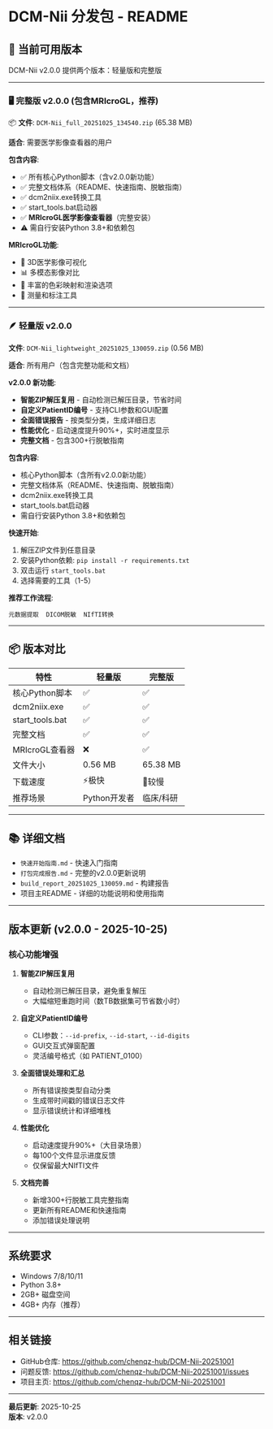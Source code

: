﻿# DCM-Nii 分发包 - README

## 🎯 当前可用版本

DCM-Nii v2.0.0 提供两个版本：轻量版和完整版

---

### 🖥️ 完整版 v2.0.0 (包含MRIcroGL，推荐)
📦 **文件**: `DCM-Nii_full_20251025_134540.zip` (65.38 MB)

**适合**: 需要医学影像查看器的用户

**包含内容**:
- ✅ 所有核心Python脚本（含v2.0.0新功能）
- ✅ 完整文档体系（README、快速指南、脱敏指南）
- ✅ dcm2niix.exe转换工具
- ✅ start_tools.bat启动器
- ✅ **MRIcroGL医学影像查看器**（完整安装）
- ⚠️ 需自行安装Python 3.8+和依赖包

**MRIcroGL功能**:
- 🔬 3D医学影像可视化
- 📊 多模态影像对比
- 🎨 丰富的色彩映射和渲染选项
- 📐 测量和标注工具

---

### 🪶 轻量版 v2.0.0
 **文件**: `DCM-Nii_lightweight_20251025_130059.zip` (0.56 MB)

**适合**: 所有用户（包含完整功能和文档）

**v2.0.0 新功能**:
-  **智能ZIP解压复用** - 自动检测已解压目录，节省时间
-  **自定义PatientID编号** - 支持CLI参数和GUI配置
-  **全面错误报告** - 按类型分类，生成详细日志
-  **性能优化** - 启动速度提升90%+，实时进度显示
-  **完整文档** - 包含300+行脱敏指南

**包含内容**:
-  核心Python脚本（含所有v2.0.0新功能）
-  完整文档体系（README、快速指南、脱敏指南）
-  dcm2niix.exe转换工具
-  start_tools.bat启动器
-  需自行安装Python 3.8+和依赖包

**快速开始**:
1. 解压ZIP文件到任意目录
2. 安装Python依赖: `pip install -r requirements.txt`
3. 双击运行 `start_tools.bat`
4. 选择需要的工具（1-5）

**推荐工作流程**:
```
元数据提取  DICOM脱敏  NIfTI转换
```

---

## 📦 版本对比

| 特性 | 轻量版 | 完整版 |
|------|--------|--------|
| 核心Python脚本 | ✅ | ✅ |
| dcm2niix.exe | ✅ | ✅ |
| start_tools.bat | ✅ | ✅ |
| 完整文档 | ✅ | ✅ |
| MRIcroGL查看器 | ❌ | ✅ |
| 文件大小 | 0.56 MB | 65.38 MB |
| 下载速度 | ⚡极快 | 🐢较慢 |
| 推荐场景 | Python开发者 | 临床/科研 |

---

## 📚 详细文档

-  `快速开始指南.md` - 快速入门指南
-  `打包完成报告.md` - 完整的v2.0.0更新说明
-  `build_report_20251025_130059.md` - 构建报告
-  项目主README - 详细的功能说明和使用指南

---

##  版本更新 (v2.0.0 - 2025-10-25)

### 核心功能增强

1. **智能ZIP解压复用**
   - 自动检测已解压目录，避免重复解压
   - 大幅缩短重跑时间（数TB数据集可节省数小时）

2. **自定义PatientID编号**
   - CLI参数：`--id-prefix`, `--id-start`, `--id-digits`
   - GUI交互式弹窗配置
   - 灵活编号格式（如 PATIENT_0100）

3. **全面错误处理和汇总**
   - 所有错误按类型自动分类
   - 生成带时间戳的错误日志文件
   - 显示错误统计和详细堆栈

4. **性能优化**
   - 启动速度提升90%+（大目录场景）
   - 每100个文件显示进度反馈
   - 仅保留最大NIfTI文件

5. **文档完善**
   - 新增300+行脱敏工具完整指南
   - 更新所有README和快速指南
   - 添加错误处理说明

---

##  系统要求

-  Windows 7/8/10/11
-  Python 3.8+
-  2GB+ 磁盘空间
-  4GB+ 内存（推荐）

---

##  相关链接

-  GitHub仓库: https://github.com/chenqz-hub/DCM-Nii-20251001
-  问题反馈: https://github.com/chenqz-hub/DCM-Nii-20251001/issues
-  项目主页: https://github.com/chenqz-hub/DCM-Nii-20251001

---

**最后更新**: 2025-10-25  
**版本**: v2.0.0
